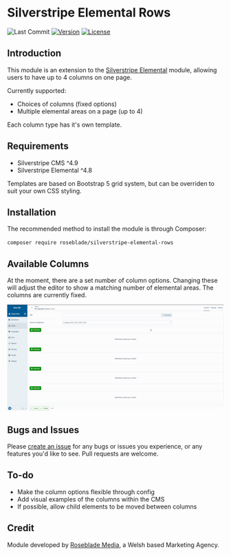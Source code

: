 # Silverstripe Elemental Rows

![Last Commit](https://img.shields.io/github/last-commit/roseblademedia/silverstripe-elemental-rows?style=for-the-badge)
[![Version](https://img.shields.io/packagist/v/roseblade/silverstripe-elemental-rows?style=for-the-badge)](https://packagist.org/packages/roseblade/silverstripe-elemental-rows)
[![License](https://img.shields.io/packagist/l/roseblade/silverstripe-elemental-rows?style=for-the-badge)](LICENSE.md)

## Introduction

This module is an extension to the [Silverstripe Elemental](https://github.com/silverstripe/silverstripe-elemental) module, allowing users to have up to 4 columns on one page.

Currently supported:

* Choices of columns (fixed options)
* Multiple elemental areas on a page (up to 4)

Each column type has it's own template.

## Requirements

* Silverstripe CMS ^4.9
* Silverstripe Elemental ^4.8

Templates are based on Bootstrap 5 grid system, but can be overriden to suit your own CSS styling.

## Installation

The recommended method to install the module is through Composer:

`composer require roseblade/silverstripe-elemental-rows`

## Available Columns

At the moment, there are a set number of column options. Changing these will adjust the editor to show a matching number of elemental areas. The columns are currently fixed.

![Example of the columns being changed](docs/en/userguide/_images/column-selection.gif)

## Bugs and Issues

Please [create an issue](https://github.com/RosebladeMedia/silverstripe-elemental-rows/issues) for any bugs or issues you experience, or any features you'd like to see. Pull requests are welcome.

## To-do

* Make the column options flexible through config
* Add visual examples of the columns within the CMS
* If possible, allow child elements to be moved between columns

## Credit

Module developed by [Roseblade Media](https://roseblade.media), a Welsh based Marketing Agency.
